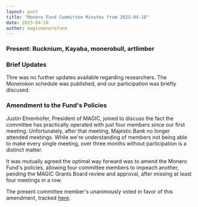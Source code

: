 ```yaml
---
layout: post
title: "Monero Fund Committee Minutes from 2023-04-18"
date: 2023-04-18
author: magicmonerofund
---
```


### Present: Rucknium, Kayaba, monerobull, artlimber

### Brief Updates

Thre was no further updates available regarding researchers. The Monerokon schedule was published, and our participation was briefly discused.

### Amendment to the Fund's Policies

Justin Ehrenhofer, President of MAGIC, joined to discuss the fact the committee has practically operated with just four members since our first meeting. Unfortunately, after that meeting, Majestic Bank no longer attended meetings. While we're understanding of members not being able to make every single meeting, over three months without participation is a distinct matter.

It was mutually agreed the optimal way forward was to amend the Monero Fund's policies, allowing four committee members to impeach another, pending the MAGIC Grants Board review and approval, after missing at least four meetings in a row.

The present committee member's unanimously voted in favor of this amendment, tracked [here](https://github.com/MAGICGrants/website/pull/16).
